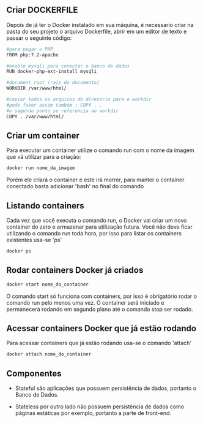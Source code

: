 ## Criar DOCKERFILE
Depois de já ter o Docker instalado em sua máquina, é necessario criar na pasta do seu projeto o arquivo Dockerfile, abrir em um editor de texto e passar o seguinte código:

```sh
#para pegar o PHP
FROM php:7.2-apache

#enable mysqli para conectar o banco de dados
RUN docker-php-ext-install mysqli

#document root (raíz do documento)
WORKDIR /var/www/html/

#copiar todos os arquivos do diretorio para o workdir
#pode fazer assim também : COPY . . 
#o segundo ponto se referencia ao workdir
COPY . /var/www/html/

```
## Criar um container
Para executar um container utilize o comando run com o nome da imagem que vá utilizar para a criação:

```sh
docker run nome_da_imagem
```

Porém ele criará o container e este irá morrer, para manter o container conectado basta adicionar 'bash' no final do comando

## Listando containers
Cada vez que você executa o comando run, o Docker vai criar um novo container do zero e armazenar para utilização futura. Você não deve ficar utilizando o comando run toda hora, por isso para listar os containers existentes usa-se 'ps'

```sh
docker ps
```

## Rodar containers Docker já criados

```sh
docker start nome_do_container
```

O comando start só funciona com containers, por isso é obrigatório rodar o comando run pelo menos uma vez.
O container será iniciado e permanecerá rodando em segundo plano até o comando stop ser rodado.

## Acessar containers Docker que já estão rodando
Para acessar containers que já estão rodando usa-se o comando 'attach'
```sh
docker attach nome_do_container
```



## Componentes

- Stateful são aplicações que possuem persistência de dados, portanto o Banco de Dados.

- Stateless por outro lado não possuem persistência de dados como páginas estáticas por exemplo, portanto a parte de front-end.
